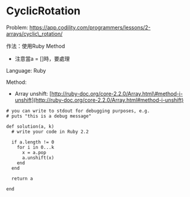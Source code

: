 # CyclicRotation

Problem: [https://app.codility.com/programmers/lessons/2-arrays/cyclic\_rotation/ ](https://app.codility.com/programmers/lessons/2-arrays/cyclic_rotation/)

作法：使用Ruby Method

* 注意當a = \[\]時，要處理

Language: Ruby

Method:

* Array unshift: [http://ruby-doc.org/core-2.2.0/Array.html\#method-i-unshift](http://ruby-doc.org/core-2.2.0/Array.html#method-i-unshift)

```
# you can write to stdout for debugging purposes, e.g.
# puts "this is a debug message"

def solution(a, k)
  # write your code in Ruby 2.2
  
  if a.length != 0
    for i in 0...k
      x = a.pop
      a.unshift(x)
    end  
  end
    
  return a
  
end
```










